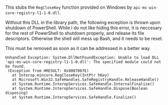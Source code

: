This stubs the `RegCloseKey` function provided on Windows by
`api-ms-win-core-registry-l1-1-0.dll`.

Without this DLL in the library path, the following exception is
thrown upon shutdown of PowerShell. While I do not like hiding this
error, it is neccesary for the rest of PowerShell to shutdown
properly, and release its file descriptors. Otherwise the shell will
mess up Bash, and it needs to be reset.

This must be removed as soon as it can be addressed in a better way.

```
Unhandled Exception: System.DllNotFoundException: Unable to load DLL 'api-ms-win-core-registry-l1-1-0.dll': The specified module could not be found.
 (Exception from HRESULT: 0x8007007E)
   at Interop.mincore.RegCloseKey(IntPtr hKey)
   at Microsoft.Win32.SafeHandles.SafeRegistryHandle.ReleaseHandle()
   at System.Runtime.InteropServices.SafeHandle.InternalFinalize()
   at System.Runtime.InteropServices.SafeHandle.Dispose(Boolean disposing)
   at System.Runtime.InteropServices.SafeHandle.Finalize()
```

